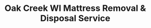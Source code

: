 ---
layout: location.njk
title: Oak Creek WI Mattress Removal & Disposal Service
description: Professional mattress removal in Oak Creek, WI. Next-day pickup  Serving Milwaukee's lakefront suburb with reliable disposal services.
permalink: /mattress-removal/wisconsin/milwaukee/oak-creek/
city: Oak Creek
state: Wisconsin
stateSlug: wisconsin
parentMetro: Milwaukee
tier: 2
coordinates:
  lat: 42.8861
  lng: -87.8634
pricing:
  startingPrice: 125
  single: 125
  queen: 155
  king: 180
  boxSpring: 30
neighborhoods:
  - name: Drexel Town Square
    zipCodes: ["53154"]
  - name: Carrollville Lakefront
    zipCodes: ["53154"]
  - name: Lake Vista Park Area
    zipCodes: ["53154"]
  - name: Bender Park Vicinity
    zipCodes: ["53154"]
  - name: IKEA Corridor
    zipCodes: ["53154"]
  - name: Oak Creek Parkway
    zipCodes: ["53154"]
  - name: South 27th Street Corridor
    zipCodes: ["53154"]
  - name: West Town Square Area
    zipCodes: ["53154"]
  - name: Shepard Avenue Neighborhoods
    zipCodes: ["53154"]
  - name: 13th Street Districts
    zipCodes: ["53154"]
  - name: Sycamore Avenue Area
    zipCodes: ["53154"]
  - name: Carollton Drive Vicinity
    zipCodes: ["53154"]
  - name: Ryan Road Lakefront
    zipCodes: ["53154"]
  - name: Grant Park Borders
    zipCodes: ["53154"]
  - name: Root River Area
    zipCodes: ["53154"]
zipCodes: ["53154", "53221"]
recyclingPartners:
  - GFL Environmental Services
  - Oak Creek recycling facility
  - Milwaukee County waste programs
localRegulations: "GFL Environmental collects Oak Creek's regular garbage and recycling, but mattresses exceed their cart-only policy and won't be picked up curbside. Residents must schedule separate bulk pickup, transport items to the city recycling facility themselves, or arrange private disposal. The city's recycling yard has specific policies for bulky items that change seasonally."
nearbyCities:
  - name: "Milwaukee"
    distance: 12
    isSuburb: false
reviews:
  count: 143
  featured:
    - text: "Had to get our guest room mattress out before my parents visited from Chicago. Called Friday afternoon and they came Saturday morning - exactly when they said they would. Super convenient."
      author: "Lisa M."
      neighborhood: "Drexel Town Square"
    - text: "These guys made it look easy getting our old king mattress down from the second floor. Professional crew, careful with the walls and stairs. Would definitely recommend to neighbors."
      author: "Kevin and Maria P."
      neighborhood: "Lake Vista Park Area"
    - text: "Quick service, reasonable price."
      author: "Steve J."
      neighborhood: "South 27th Street Corridor"
faqs:
  - question: "How quickly can you pick up mattresses in Oak Creek?"
    answer: "We offer next-day service throughout Oak Creek, from lakefront properties near Bender Park to apartments around Drexel Town Square. Our team schedules around your convenience and work commitments."
  - question: "Do you serve all Oak Creek neighborhoods and developments?"
    answer: "Yes, we cover the entire city - from historic Carrollville to new developments along the IKEA corridor, plus all the residential areas between the lake and I-94."
  - question: "What's included in your Oak Creek mattress removal pricing?"
    answer: "Our $125-$180 pricing includes pickup from anywhere in your home, careful navigation of stairs or tight spaces, and proper disposal. Each additional flight of stairs is $10."
  - question: "Can you work around Oak Creek's waste collection schedule?"
    answer: "Absolutely. We operate independently of GFL's regular pickup days, so you don't have to wait for bulk collection scheduling or worry about cart restrictions."
  - question: "Are you licensed for commercial hauling in Milwaukee County?"
    answer: "Yes, we maintain all required licensing and insurance for waste removal throughout Milwaukee County, including Oak Creek's specific disposal requirements."
  - question: "How do you handle Oak Creek's newer apartment complexes?"
    answer: "Our team regularly serves the growing apartment communities around town, working with building management for access and handling elevator transport when needed."
  - question: "Do you serve lakefront properties with longer driveways?"
    answer: "Yes, we service all Oak Creek properties including lakefront homes with extended driveways or unique access situations near Lake Michigan."
  - question: "What's your service area beyond Oak Creek?"
    answer: "We serve Oak Creek plus all surrounding Milwaukee suburbs - basically the entire southeastern Wisconsin region with reliable same-day or next-day service."
schema:
  "@context": "https://schema.org"
  "@type": "LocalBusiness"
  "name": "A Bedder World Oak Creek"
  "image": "https://abedderworld.com/images/mattress-removal-oak-creek.jpg"
  "description": "Professional mattress removal and disposal service in Oak Creek, WI. Licensed, insured, and compliant with Wisconsin regulations."
  "address":
    "@type": "PostalAddress"
    "addressLocality": "Oak Creek"
    "addressRegion": "WI"
    "postalCode": "53154"
    "addressCountry": "US"
  "geo":
    "@type": "GeoCoordinates"
    "latitude": 42.8861
    "longitude": -87.8634
  "telephone": "+17202636094"
  "priceRange": "$125-$180"
  "areaServed":
    "@type": "GeoCircle"
    "name": "Oak Creek Wisconsin"
    "geoRadius": 20000
  "aggregateRating":
    "@type": "AggregateRating"
    "ratingValue": 4.9
    "reviewCount": 143
  "serviceType": ["Mattress Removal", "Bed Disposal", "Furniture Removal"]
pageContent:
  heroDescription: "Professional mattress removal serving Oak Creek residents and businesses. With over 1 million mattresses recycled nationwide, we provide reliable next-day service in Milwaukee's lakefront community."
  aboutService: |
    <p>Removing old mattresses in Oak Creek means working around GFL's cart-only collection system that won't accept bulky items curbside. We solve this problem directly. Our service has processed over 1 million mattresses through nationwide recycling networks, bringing that experience to Oak Creek homes from the lakefront near Bender Park to family neighborhoods around Drexel Town Square.</p>

    <p>Oak Creek residents call us when they're upgrading bedrooms, moving into new apartments, or preparing for houseguests. We work around your schedule, whether you live in one of the newer developments along South 27th Street or an established home in historic Carrollville. No wrestling mattresses into your car or waiting weeks for bulk pickup scheduling - we handle everything the same day you call.</p>

    <p>Our team knows Oak Creek well, from navigating the apartment complexes near IKEA to accessing lakefront properties with longer driveways. We coordinate timing that works for busy families and professionals, handle all the lifting safely, and ensure proper disposal through Wisconsin-approved facilities without you dealing with city recycling facility policies.</p>
  serviceAreasIntro: "We serve all of Oak Creek, from Lake Michigan shoreline properties to I-94 corridor developments, covering every neighborhood in this growing Milwaukee County community."
  regulationsCompliance: "GFL Environmental's cart-only policy means Oak Creek mattresses can't go out with regular garbage pickup. The city recycling facility accepts bulky items but requires residents to transport everything themselves and follow changing seasonal policies. We eliminate this hassle - no loading mattresses into vehicles, no trips to recycling yards, no dealing with facility hours or fees."
  environmentalImpact: |
    <p>Oak Creek residents who care about Lake Michigan water quality appreciate responsible mattress disposal that keeps materials out of local waste streams. Our recycling process separates steel springs, foam, and fabric components for reuse in manufacturing, preventing roughly 65 pounds of material per mattress from reaching Wisconsin landfills.</p>

    <p>About 85% of each mattress we collect gets processed into new products through established recycling channels. Steel springs become new metal products, foam turns into carpet padding, and fabric fibers support textile manufacturing - all contributing to circular economy principles that Oak Creek families value.</p>

    <p>For environmentally conscious residents, our service provides a straightforward way to dispose of mattresses responsibly. Instead of wondering whether your old mattress will impact local waste systems, you know it's being processed properly through verified Wisconsin recycling facilities.</p>
  howItWorksScheduling: "Flexible scheduling works around your routine - morning appointments before work, afternoon service while kids are at school, or weekend pickup when it's most convenient for your family."
  howItWorksService: "Our team comes equipped for Oak Creek's mix of housing types, from ground-floor apartments to multi-story homes with stairs. We navigate efficiently and handle all lifting and maneuvering with care."
  howItWorksDisposal: "Your mattress goes straight to Wisconsin-approved recycling facilities where materials get properly separated and processed. We manage all paperwork, fees, and compliance requirements completely."
  sidebarStats:
    mattressesRemoved: "1430"
---